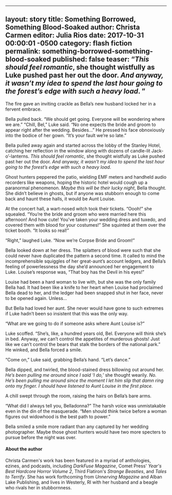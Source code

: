 ----
layout: story 
title: Something Borrowed, Something Blood-Soaked
author: Christa Carmen
editor: Julia Rios
date: 2017-10-31 00:00:01 -0500
category: flash fiction
permalink: something-borrowed-something-blood-soaked
published: false
teaser: “_This should feel romantic_, she thought wistfully as Luke pushed past her out the door. _And anyway, it wasn’t my idea to spend the last hour going to the forest’s edge with such a heavy load_. ”
----

The fire gave an inviting crackle as Bella’s new husband locked her in a fervent embrace. Bella pulled back. “We should get going. Everyone will be wondering where we are.” “Chill, Bel,” Luke said. “No one expects the bride and groom to appear right after the wedding. Besides...” He pressed his face obnoxiously into the bodice of her gown. “It’s your fault we’re so late.” Bella pulled away again and started across the lobby of the Stanley Hotel, catching her reflection in the window along with dozens of candle-lit Jack-o’-lanterns. _This should feel romantic_, she thought wistfully as Luke pushed past her out the door. _And anyway, it wasn’t my idea to spend the last hour going to the forest’s edge with such a heavy load_. 	
Ghost hunters peppered the patio, wielding EMF meters and handheld audio recorders like weapons, hoping the historic hotel would cough up a paranormal phenomenon. _Maybe this will be their lucky night_, Bella thought. She didn’t believe in ghosts, but if anyone was stubborn enough to come back and haunt these halls, it would be Aunt Louise. 	
At the concert hall, a wart-nosed witch took their tickets. “Oooh!” she squealed. “You’re the bride and groom who were married here this afternoon! And how cute! You’ve taken your wedding dress and tuxedo, and covered them with blood for your costumes!” She squinted at them over the ticket booth. “It looks so real!”	
“Right,” laughed Luke. “Now we’re Corpse Bride and Groom!”
Bella looked down at her dress. The splatters of blood were such that she could never have duplicated the pattern a second time. It called to mind the incomprehensible squiggles of her great-aunt’s account ledgers, and Bella’s feeling of powerlessness the day she’d announced her engagement to Luke. Louise’s response was, “That boy has the Devil in his eyes!” 	
Louise had been a hard woman to live with, but she was the only family Bella had. It had been like a knife to her heart when Louise had proclaimed Bella dead to her, and the ledger had been snapped shut in her face, never to be opened again. Unless...
But Bella had loved her aunt. She never would have gone to such extremes if Luke hadn’t been so insistent that this was the only way. “What are we going to do if someone asks where Aunt Louise is?” 	
Luke scoffed. “She’s, like, a hundred years old, Bel. Everyone will think she’s in bed. Anyway, _we_ can’t control the appetites of murderous ghosts! Just like we can’t control the bears that stalk the borders of the national park.” He winked, and Bella forced a smile. 
“Come on,” Luke said, grabbing Bella’s hand. “Let’s dance.” Bella dipped, and twirled, the blood-stained dress billowing out around her. _He’s been pulling me around since I said ‘I do,’_ she thought wearily. _No. He’s been pulling me around since the moment I let him slip that damn ring onto my finger. I should have listened to Aunt Louise in the first place._
A chill swept through the room, raising the hairs on Bella’s bare arms. 
“What did I always tell you, Belladonna?” The harsh voice was unmistakable even in the din of the masquerade. “Men should think twice before a woman figures out widowhood is the best path to power.”	
Bella smiled a smile more radiant than any captured by her wedding photographer. Maybe those ghost hunters would have two more specters to pursue before the night was over.

#### About the author

Christa Carmen's work has been featured in a myriad of anthologies, ezines, and podcasts, including _DarkFuse Magazine_, Comet Press' _Year's Best Hardcore Horror Volume 2_, Third Flatiron's _Strange Beasties_, and _Tales to Terrify_. She has work forthcoming from _Unnerving Magazine_ and Alban Lake Publishing, and lives in Westerly, RI with her husband and a beagle who rivals her in stubbornness. 